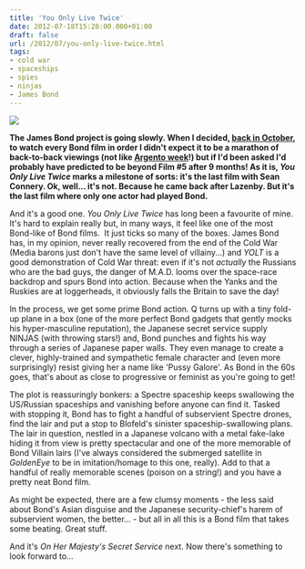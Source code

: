 ```yaml
---
title: 'You Only Live Twice'
date: 2012-07-18T15:28:00.000+01:00
draft: false
url: /2012/07/you-only-live-twice.html
tags: 
- cold war
- spaceships
- spies
- ninjas
- James Bond
---
```


[![](https://blogger.googleusercontent.com/img/b/R29vZ2xl/AVvXsEgUHWv3DTkJzd34bAKnRrSW1040QCaKnUHaOvyPhwxBAtmMZ-AyjZtur9SMApT1NP9_90l7s8cnOwT3GkstTFHr3VTedQgL1eM8eYhJlYvBKTCuwa2x62f6j_HleJBZX-YBKz5dt8bBhEo/s400/You_only_live_twice.jpg)](https://picasaweb.google.com/lh/photo/E1hS8j1Xio-1SmK8_ownY-54nN1RycrV_oQh2IHYfkI?feat=embedwebsite)

  
  
**The James Bond project is going slowly. When I decided, [back in October](http://choppingmallfilms.blogspot.co.uk/2011/10/watching-james-bond-films-all-of-them.html), to watch every Bond film in order I didn't expect it to be a marathon of back-to-back viewings (not like [Argento week](http://choppingmallfilms.blogspot.co.uk/search/label/Argento%20Week)!) but if I'd been asked I'd probably have predicted to be beyond Film #5 after 9 months! As it is, _You Only Live Twice_ marks a milestone of sorts: it's the last film with Sean Connery. Ok, well... it's not. Because he came back after Lazenby. But it's the last film where only one actor had played Bond.**  
  
And it's a good one. _You Only Live Twice_ has long been a favourite of mine. It's hard to explain really but, in many ways, it feel like one of the most Bond-like of Bond films.  It just ticks so many of the boxes. James Bond has, in my opinion, never really recovered from the end of the Cold War (Media barons just don't have the same level of villainy...) and _YOLT_ is a good demonstration of Cold War threat: even if it's not _actually_ the Russians who are the bad guys, the danger of M.A.D. looms over the space-race backdrop and spurs Bond into action. Because when the Yanks and the Ruskies are at loggerheads, it obviously falls the Britain to save the day!  
  
In the process, we get some prime Bond action. Q turns up with a tiny fold-up plane in a box (one of the more perfect Bond gadgets that gently mocks his hyper-masculine reputation), the Japanese secret service supply NINJAS (with throwing stars!) and, Bond punches and fights his way through a series of Japanese paper walls. They even manage to create a clever, highly-trained and sympathetic female character and (even more surprisingly) resist giving her a name like 'Pussy Galore'. As Bond in the 60s goes, that's about as close to progressive or feminist as you're going to get!  
  
The plot is reassuringly bonkers: a Spectre spaceship keeps swallowing the US/Russian spaceships and vanishing before anyone can find it. Tasked with stopping it, Bond has to fight a handful of subservient Spectre drones, find the lair and put a stop to Blofeld's sinister spaceship-swallowing plans.  The lair in question, nestled in a Japanese volcano with a metal fake-lake hiding it from view is pretty spectacular and one of the more memorable of Bond Villain lairs (I've always considered the submerged satellite in _GoldenEye_ to be in imitation/homage to this one, really). Add to that a handful of really memorable scenes (poison on a string!) and you have a pretty neat Bond film.  
  
As might be expected, there are a few clumsy moments - the less said about Bond's Asian disguise and the Japanese security-chief's harem of subservient women, the better... - but all in all this is a Bond film that takes some beating. Great stuff.  
  
And it's _On Her Majesty's Secret Service_ next. Now there's something to look forward to...